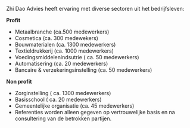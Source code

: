 Zhi Dao Advies heeft ervaring met diverse sectoren uit het bedrijfsleven:

**Profit**
* Metaalbranche (ca.500 medewerkers)
* Cosmetica (ca. 300 medewekers)
* Bouwmaterialen (ca. 1300 medewerkers)
* Textieldrukkerij (ca. 1000 medewerkers)
* Voedingsmiddelenindsutrie ( ca. 50 medewerkers)
* Automatisering (ca. 20 medewerkers)
* Bancaire & verzekeringsinstelling (ca. 50 medewerkers)

**Non profit**
* Zorginstelling ( ca. 1300 medewerkers)
* Basisschool ( ca. 20 medewerkers)
* Gemeentelijke organisatie (ca. 45 medewerkers)
* Referenties worden alleen gegeven op vertrouwelijke basis en na consultering van de betrokken partijen.